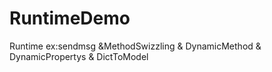 # RuntimeDemo
Runtime ex:sendmsg &amp;MethodSwizzling &amp; DynamicMethod &amp; DynamicPropertys &amp; DictToModel
